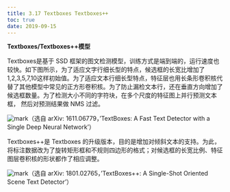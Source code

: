 ```yaml
---
title: 3.17 Textboxes Textboxes++
toc: true
date: 2019-09-15
---
```


**Textboxes/Textboxes++模型**

Textboxes是基于 SSD 框架的图文检测模型，训练方式是端到端的，运行速度也较快。如下图所示，为了适应文字行细长型的特点，候选框的长宽比增加了 1,2,3,5,7,10这样初始值。为了适应文本行细长型特点，特征层也用长条形卷积核代替了其他模型中常见的正方形卷积核。为了防止漏检文本行，还在垂直方向增加了候选框数量。为了检测大小不同的字符块，在多个尺度的特征图上并行预测文本框， 然后对预测结果做 NMS 过滤。

![mark](http://images.iterate.site/blog/image/20190729/fKs1x0d0Ec61.png?imageslim)（选自 arXiv: 1611.06779，’TextBoxes: A Fast Text Detector with a Single Deep Neural Network’）

Textboxes++是 Textboxes 的升级版本，目的是增加对倾斜文本的支持。为此，将标注数据改为了旋转矩形框和不规则四边形的格式；对候选框的长宽比例、特征图层卷积核的形状都作了相应调整。

![mark](http://images.iterate.site/blog/image/20190729/vSOEiHm3znTp.png?imageslim)（选自 arXiv: 1801.02765，’TextBoxes++: A Single-Shot Oriented Scene Text Detector’）
